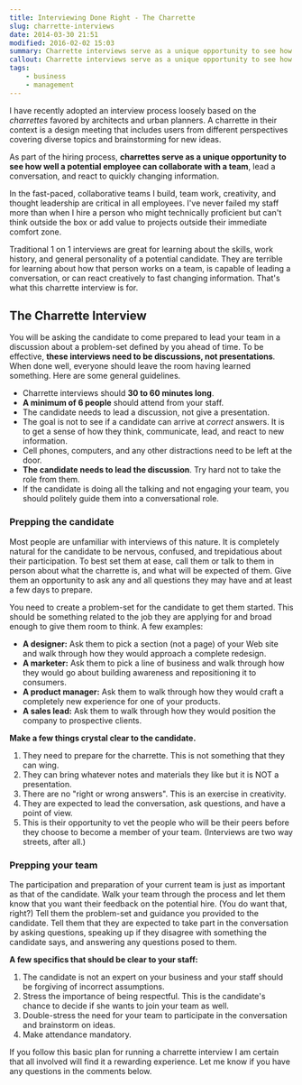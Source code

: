 ```yaml
---
title: Interviewing Done Right - The Charrette
slug: charrette-interviews
date: 2014-03-30 21:51
modified: 2016-02-02 15:03
summary: Charrette interviews serve as a unique opportunity to see how well a potential employee can collaborate with a team, lead a conversation, and react to quickly changing information.
callout: Charrette interviews serve as a unique opportunity to see how well a potential employee can collaborate with a team, lead a conversation, and react to quickly changing information.
tags:
    - business
    - management
---
```


I have recently adopted an interview process loosely based on the _charrettes_ favored by architects and urban planners. A charrette in their context is a design meeting that includes users from different perspectives covering diverse topics and brainstorming for new ideas.

As part of the hiring process, **charrettes serve as a unique opportunity to see how well a potential employee can collaborate with a team**, lead a conversation, and react to quickly changing information.

In the fast-paced, collaborative teams I build, team work, creativity, and thought leadership are critical in all employees. I've never failed my staff more than when I hire a person who might technically proficient but can't think outside the box or add value to projects outside their immediate comfort zone.

Traditional 1 on 1 interviews are great for learning about the skills, work history, and general personality of a potential candidate. They are terrible for learning about how that person works on a team, is capable of leading a conversation, or can react creatively to fast changing information. That's what this charrette interview is for.

## The Charrette Interview

You will be asking the candidate to come prepared to lead your team in a discussion about a problem-set defined by you ahead of time. To be effective, **these interviews need to be discussions, not presentations**. When done well, everyone should leave the room having learned something. Here are some general guidelines.

-   Charrette interviews should **30 to 60 minutes long**.
-   **A minimum of 6 people** should attend from your staff.
-   The candidate needs to lead a discussion, not give a presentation.
-   The goal is not to see if a candidate can arrive at _correct_ answers. It is to get a sense of how they think, communicate, lead, and react to new information.
-   Cell phones, computers, and any other distractions need to be left at the door.
-   **The candidate needs to lead the discussion**. Try hard not to take the role from them.
-   If the candidate is doing all the talking and not engaging your team, you should politely guide them into a conversational role.

### Prepping the candidate

Most people are unfamiliar with interviews of this nature. It is completely natural for the candidate to be nervous, confused, and trepidatious about their participation. To best set them at ease, call them or talk to them in person about what the charrette is, and what will be expected of them. Give them an opportunity to ask any and all questions they may have and at least a few days to prepare.

You need to create a problem-set for the candidate to get them started. This should be something related to the job they are applying for and broad enough to give them room to think. A few examples:

-   **A designer:** Ask them to pick a section (not a page) of your Web site and walk through how they would approach a complete redesign.
-   **A marketer:** Ask them to pick a line of business and walk through how they would go about building awareness and repositioning it to consumers.
-   **A product manager:** Ask them to walk through how they would craft a completely new experience for one of your products.
-   **A sales lead:** Ask them to walk through how they would position the company to prospective clients.

**Make a few things crystal clear to the candidate.**

1. They need to prepare for the charrette. This is not something that they can wing.
2. They can bring whatever notes and materials they like but it is NOT a presentation.
3. There are no "right or wrong answers". This is an exercise in creativity.
4. They are expected to lead the conversation, ask questions, and have a point of view.
5. This is their opportunity to vet the people who will be their peers before they choose to become a member of your team. (Interviews are two way streets, after all.)

### Prepping your team

The participation and preparation of your current team is just as important as that of the candidate. Walk your team through the process and let them know that you want their feedback on the potential hire. (You do want that, right?) Tell them the problem-set and guidance you provided to the candidate. Tell them that they are expected to take part in the conversation by asking questions, speaking up if they disagree with something the candidate says, and answering any questions posed to them.

**A few specifics that should be clear to your staff:**

1. The candidate is not an expert on your business and your staff should be forgiving of incorrect assumptions.
2. Stress the importance of being respectful. This is the candidate's chance to decide if she wants to join your team as well.
3. Double-stress the need for your team to participate in the conversation and brainstorm on ideas.
4. Make attendance mandatory.

If you follow this basic plan for running a charrette interview I am certain that all involved will find it a rewarding experience. Let me know if you have any questions in the comments below.
